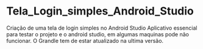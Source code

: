 # Tela_Login_simples_Android_Studio
Criação de uma tela de login simples no Android Studio
 Aplicativo essencial para testar o projeto e o android studio, em algumas maquinas pode não funcionar.
 O Grandle tem de estar atualizado na ultima versão.
